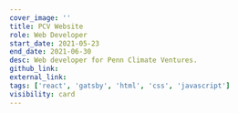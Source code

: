 ```yaml
---
cover_image: ''
title: PCV Website
role: Web Developer
start_date: 2021-05-23
end_date: 2021-06-30
desc: Web developer for Penn Climate Ventures.
github_link: 
external_link: 
tags: ['react', 'gatsby', 'html', 'css', 'javascript']
visibility: card
---
```

